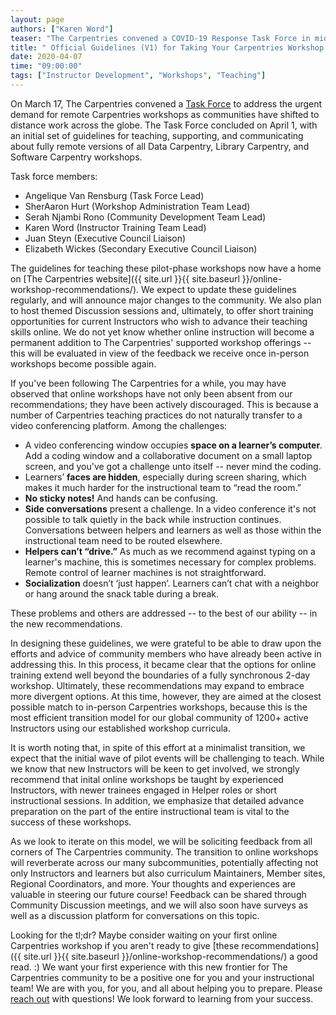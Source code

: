 ```yaml
---
layout: page
authors: ["Karen Word"]
teaser: "The Carpentries convened a COVID-19 Response Task Force in mid-March, and a first version of their work is suummarised in this post."
title: " Official Guidelines (V1) for Taking Your Carpentries Workshop Online"
date: 2020-04-07
time: "09:00:00"
tags: ["Instructor Development", "Workshops", "Teaching"]
---
```


On March 17, The Carpentries convened a [Task Force](https://github.com/carpentries/task-forces/blob/master/2020/COVID-19/COVID-19-charter.md) to address the urgent demand for remote Carpentries workshops as communities have shifted to distance work across the globe. The Task Force concluded on April 1, with an initial set of guidelines for teaching, supporting, and communicating about fully remote versions of all Data Carpentry, Library Carpentry, and Software Carpentry workshops. 

Task force members: 
* Angelique Van Rensburg (Task Force Lead)
* SherAaron Hurt (Workshop Administration Team Lead)
* Serah Njambi Rono (Community Development Team Lead)
* Karen Word (Instructor Training Team Lead)
* Juan Steyn (Executive Council Liaison)
* Elizabeth Wickes (Secondary Executive Council Liaison)

The guidelines for teaching these pilot-phase workshops now have a home on [The Carpentries website]({{ site.url }}{{ site.baseurl }}/online-workshop-recommendations/). We expect to update these guidelines regularly, and will announce major changes to the community. We also plan to host themed Discussion sessions and, ultimately, to offer short training opportunities for current Instructors who wish to advance their teaching skills online. We do not yet know whether online instruction will become a permanent addition to The Carpentries' supported workshop offerings -- this will be evaluated in view of the feedback we receive once in-person workshops become possible again.

If you've been following The Carpentries for a while, you may have observed that online workshops have not only been absent from our recommendations; they have been actively discouraged. This is because a number of Carpentries teaching practices do not naturally transfer to a video conferencing platform. Among the challenges:

* A video conferencing window occupies **space on a learner’s computer**. Add a coding window and a collaborative document on a small laptop screen, and you've got a challenge unto itself -- never mind the coding.  
* Learners’ **faces are hidden**, especially during screen sharing, which makes it much harder for the instructional team to “read the room.” 
* **No sticky notes!** And hands can be confusing. 
* **Side conversations** present a challenge. In a video conference it's not possible to talk quietly in the back while instruction continues. Conversations between helpers and learners as well as those within the instructional team need to be routed elsewhere.
* **Helpers can’t “drive.”** As much as we recommend against typing on a learner's machine, this is sometimes necessary for complex problems. Remote control of learner machines is not straightforward.
* **Socialization** doesn’t ‘just happen’. Learners can’t chat with a neighbor or hang around the snack table during a break. 

These problems and others are addressed -- to the best of our ability -- in the new recommendations.

In designing these guidelines, we were grateful to be able to draw upon the efforts and advice of community members who have already been active in addressing this. In this process, it became clear that the options for online training extend well beyond the boundaries of a fully synchronous 2-day workshop. Ultimately, these recommendations may expand to embrace more divergent options. At this time, however, they are aimed at the closest possible match to in-person Carpentries workshops, because this is the most efficient transition model for our global community of 1200+ active Instructors using our established workshop curricula. 

It is worth noting that, in spite of this effort at a minimalist transition, we expect that the initial wave of pilot events will be challenging to teach. While we know that new Instructors will be keen to get involved, we strongly recommend that inital online workshops be taught by experienced Instructors, with newer trainees engaged in Helper roles or short instructional sessions. In addition, we emphasize that detailed advance preparation on the part of the entire instructional team is vital to the success of these workshops. 

As we look to iterate on this model, we will be soliciting feedback from all corners of The Carpentries community. The transition to online workshops will reverberate across our many subcommunities, potentially affecting not only Instructors and learners but also curriculum Maintainers, Member sites, Regional Coordinators,  and more. Your thoughts and experiences are valuable in steering our future course! Feedback can be shared through Community Discussion meetings, and we will also soon have surveys as well as a discussion platform for conversations on this topic. 

Looking for the tl;dr? Maybe consider waiting on your first online Carpentries workshop if you aren't ready to give [these recommendations]({{ site.url }}{{ site.baseurl }}/online-workshop-recommendations/) a good read. :) We want your first experience with this new frontier for The Carpentries community to be a positive one for you and your instructional team! We are with you, for you, and all about helping you to prepare. Please [reach out](mailto:team@carpentries.org) with questions! We look forward to learning from your success. 






